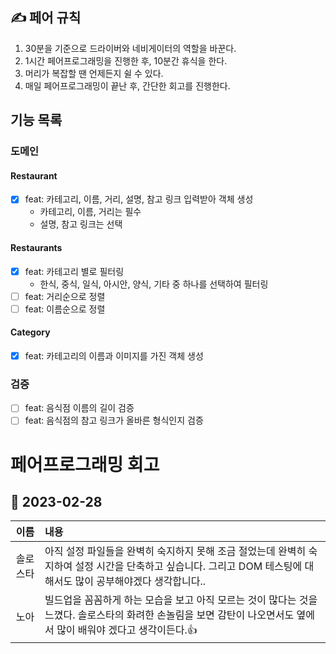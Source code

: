 ## ✍️ 페어 규칙

1. 30분을 기준으로 드라이버와 네비게이터의 역할을 바꾼다.
2. 1시간 페어프로그래밍을 진행한 후, 10분간 휴식을 한다.
3. 머리가 복잡할 땐 언제든지 쉴 수 있다.
4. 매일 페어프로그래밍이 끝난 후, 간단한 회고를 진행한다.

## 기능 목록

### 도메인

#### Restaurant

- [x] feat: 카테고리, 이름, 거리, 설명, 참고 링크 입력받아 객체 생성
  - 카테고리, 이름, 거리는 필수
  - 설명, 참고 링크는 선택

#### Restaurants

- [x] feat: 카테고리 별로 필터링
  - 한식, 중식, 일식, 아시안, 양식, 기타 중 하나를 선택하여 필터링
- [ ] feat: 거리순으로 정렬
- [ ] feat: 이름순으로 정렬

#### Category

- [x] feat: 카테고리의 이름과 이미지를 가진 객체 생성

### 검증

- [ ] feat: 음식점 이름의 길이 검증
- [ ] feat: 음식점의 참고 링크가 올바른 형식인지 검증

# 페어프로그래밍 회고

## 📆 2023-02-28

|   이름   | 내용                                                                                                                                                              |
| :------: | :---------------------------------------------------------------------------------------------------------------------------------------------------------------- |
| 솔로스타 | 아직 설정 파일들을 완벽히 숙지하지 못해 조금 절었는데 완벽히 숙지하여 설정 시간을 단축하고 싶습니다. 그리고 DOM 테스팅에 대해서도 많이 공부해야겠다 생각합니다..  |
|   노아   | 빌드업을 꼼꼼하게 하는 모습을 보고 아직 모르는 것이 많다는 것을 느꼈다. 솔로스타의 화려한 손놀림을 보면 감탄이 나오면서도 옆에서 많이 배워야 겠다고 생각이든다.👍 |
